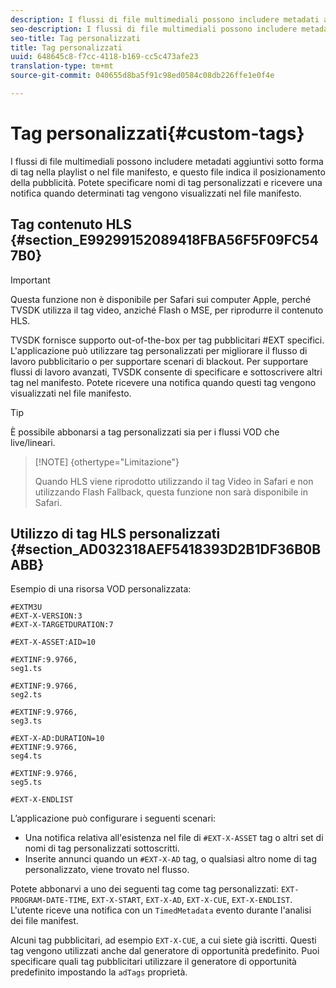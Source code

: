 ```yaml
---
description: I flussi di file multimediali possono includere metadati aggiuntivi sotto forma di tag nella playlist o nel file manifesto, e questo file indica il posizionamento della pubblicità. Potete specificare nomi di tag personalizzati e ricevere una notifica quando determinati tag vengono visualizzati nel file manifesto.
seo-description: I flussi di file multimediali possono includere metadati aggiuntivi sotto forma di tag nella playlist o nel file manifesto, e questo file indica il posizionamento della pubblicità. Potete specificare nomi di tag personalizzati e ricevere una notifica quando determinati tag vengono visualizzati nel file manifesto.
seo-title: Tag personalizzati
title: Tag personalizzati
uuid: 648645c8-f7cc-4118-b169-cc5c473afe23
translation-type: tm+mt
source-git-commit: 040655d8ba5f91c98ed0584c08db226ffe1e0f4e

---
```



# Tag personalizzati{#custom-tags}

I flussi di file multimediali possono includere metadati aggiuntivi sotto forma di tag nella playlist o nel file manifesto, e questo file indica il posizionamento della pubblicità. Potete specificare nomi di tag personalizzati e ricevere una notifica quando determinati tag vengono visualizzati nel file manifesto.

## Tag contenuto HLS {#section_E99299152089418FBA56F5F09FC547B0}

>[!IMPORTANT]
>
>Questa funzione non è disponibile per Safari sui computer Apple, perché TVSDK utilizza il tag video, anziché Flash o MSE, per riprodurre il contenuto HLS.

TVSDK fornisce supporto out-of-the-box per tag pubblicitari #EXT specifici. L&#39;applicazione può utilizzare tag personalizzati per migliorare il flusso di lavoro pubblicitario o per supportare scenari di blackout. Per supportare flussi di lavoro avanzati, TVSDK consente di specificare e sottoscrivere altri tag nel manifesto. Potete ricevere una notifica quando questi tag vengono visualizzati nel file manifesto.

>[!TIP]
>
>È possibile abbonarsi a tag personalizzati sia per i flussi VOD che live/lineari.

>[!NOTE] {othertype=&quot;Limitazione&quot;}
>
>Quando HLS viene riprodotto utilizzando il tag Video in Safari e non utilizzando Flash Fallback, questa funzione non sarà disponibile in Safari.

## Utilizzo di tag HLS personalizzati {#section_AD032318AEF5418393D2B1DF36B0BABB}

Esempio di una risorsa VOD personalizzata:

```
#EXTM3U
#EXT-X-VERSION:3
#EXT-X-TARGETDURATION:7
 
#EXT-X-ASSET:AID=10
 
#EXTINF:9.9766,
seg1.ts
 
#EXTINF:9.9766,
seg2.ts
 
#EXTINF:9.9766,
seg3.ts
 
#EXT-X-AD:DURATION=10
#EXTINF:9.9766,
seg4.ts
 
#EXTINF:9.9766,
seg5.ts
 
#EXT-X-ENDLIST
```

L’applicazione può configurare i seguenti scenari:

* Una notifica relativa all&#39;esistenza nel file di `#EXT-X-ASSET` tag o altri set di nomi di tag personalizzati sottoscritti.
* Inserite annunci quando un `#EXT-X-AD` tag, o qualsiasi altro nome di tag personalizzato, viene trovato nel flusso.

Potete abbonarvi a uno dei seguenti tag come tag personalizzati: `EXT-PROGRAM-DATE-TIME`, `EXT-X-START`, `EXT-X-AD`, `EXT-X-CUE`, `EXT-X-ENDLIST`. L&#39;utente riceve una notifica con un `TimedMetadata` evento durante l&#39;analisi dei file manifest.

Alcuni tag pubblicitari, ad esempio `EXT-X-CUE`, a cui siete già iscritti. Questi tag vengono utilizzati anche dal generatore di opportunità predefinito. Puoi specificare quali tag pubblicitari utilizzare il generatore di opportunità predefinito impostando la `adTags` proprietà.
